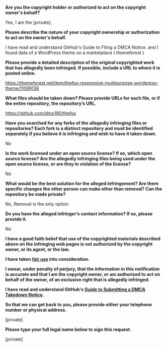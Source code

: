 **Are you the copyright holder or authorized to act on the copyright owner's behalf?**

Yes, I am the [private].

**Please describe the nature of your copyright ownership or authorization to act on the owner's behalf.**

I have read and understand GitHub's Guide to Filing a DMCA Notice. and I found data of a WordPress theme on a marketplace ( themeforest )

**Please provide a detailed description of the original copyrighted work that has allegedly been infringed. If possible, include a URL to where it is posted online.**

https://themeforest.net/item/thefox-responsive-multipurpose-wordpress-theme/11099136

**What files should be taken down? Please provide URLs for each file, or if the entire repository, the repository’s URL.**

https://github.com/dmx190/thefox

**Have you searched for any forks of the allegedly infringing files or repositories? Each fork is a distinct repository and must be identified separately if you believe it is infringing and wish to have it taken down.**

No

**Is the work licensed under an open source license? If so, which open source license? Are the allegedly infringing files being used under the open source license, or are they in violation of the license?**

No

**What would be the best solution for the alleged infringement? Are there specific changes the other person can make other than removal? Can the repository be made private?**

No, Removal is the only option

**Do you have the alleged infringer’s contact information? If so, please provide it.**

No

**I have a good faith belief that use of the copyrighted materials described above on the infringing web pages is not authorized by the copyright owner, or its agent, or the law.**

**I have taken <a href="https://www.lumendatabase.org/topics/22">fair use</a> into consideration.**

**I swear, under penalty of perjury, that the information in this notification is accurate and that I am the copyright owner, or am authorized to act on behalf of the owner, of an exclusive right that is allegedly infringed.**

**I have read and understand GitHub's <a href="https://docs.github.com/articles/guide-to-submitting-a-dmca-takedown-notice/">Guide to Submitting a DMCA Takedown Notice</a>.**

**So that we can get back to you, please provide either your telephone number or physical address.**

[private]

**Please type your full legal name below to sign this request.**

[private]
